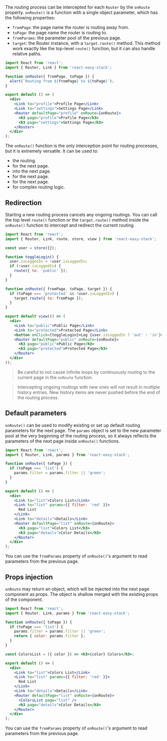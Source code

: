 The routing process can be intercepted for each `Router` by the `onRoute` property. `onRoute()` is a function with a single object parameter, which has the following properties:

- `fromPage`: the page name the router is routing away from.
- `toPage`: the page name the router is routing to.
- `fromParams`: the parameter pool of the previous page.
- `target`: the Router instance, with a `target.route()` method. This method work exactly like the top-level `route()` function, but it can also handle relative paths.

```jsx
import React from 'react';
import { Router, Link } from 'react-easy-stack';

function onRoute({ fromPage, toPage }) {
  alert(`Routing from ${fromPage} to ${toPage}`);
}

export default () => (
  <div>
    <Link to="profile">Profile Page</Link>
    <Link to="settings">Settings Page</Link>
    <Router defaultPage="profile" onRoute={onRoute}>
      <h3 page="profile">Profile Page</h3>
      <h3 page="settings">Settings Page</h3>
    </Router>
  </div>
);
```

<div id="interception-demo"></div>

The `onRoute()` function is the only interception point for routing processes, but it is extremely versatile. It can be used to:

- <span id="redirect-link"></span> the routing.
- <span id="params-link"></span> for the next page.
- <span id="props-link"></span> into the next page.
- <span id="fetch-link"></span> for the next page.
- <span id="lazy-link"></span> for the next page.
- <span id="virtual-link"></span> for complex routing logic.

## Redirection

Starting a new routing process cancels any ongoing routings. You can call the top level `route()` function or the `target.route()` method inside the `onRoute()` function to intercept and redirect the current routing.

```jsx
import React from 'react';
import { Router, Link, route, store, view } from 'react-easy-stack';

const user = store({});

function toggleLogin() {
  user.isLoggedIn = !user.isLoggedIn;
  if (!user.isLoggedIn) {
    route({ to: 'public' });
  }
}

function onRoute({ fromPage, toPage, target }) {
  if (toPage === 'protected' && !user.isLoggedIn) {
    target.route({ to: fromPage });
  }
}

export default view(() => (
  <div>
    <Link to="public">Public Page</Link>
    <Link to="protected">Protected Page</Link>
    <button onClick={toggleLogin}>Log {user.isLoggedIn ? 'out' : 'in'}</button>
    <Router defaultPage="public" onRoute={onRoute}>
      <h3 page="public">Public Page</h3>
      <h3 page="protected">Protected Page</h3>
    </Router>
  </div>
));
```

<div id="protected-demo"></div>

> Be careful to not cause infinite loops by continuously routing to the current page in the `onRoute` function.

> Intercepting ongoing routings with new ones will not result in multiple history entries. New history items are never pushed before the end of the routing process.

## Default parameters

`onRoute()` can be used to modify existing or set up default routing parameters for the next page. The `params` object is set to the new parameter pool at the very beginning of the routing process, so it always reflects the parameters of the next page inside `onRoute()` functions.

```jsx
import React from 'react';
import { Router, Link, params } from 'react-easy-stack';

function onRoute({ toPage }) {
  if (toPage === 'list') {
    params.filter = params.filter || 'green';
  }
}

export default () => (
  <div>
    <Link to="list">Colors List</Link>
    <Link to="list" params={{ filter: 'red' }}>
      Red List
    </Link>
    <Link to="details">Details</Link>
    <Router defaultPage="list" onRoute={onRoute}>
      <h3 page="list">Colors List</h3>
      <h3 page="details">Color Details</h3>
    </Router>
  </div>
);
```

<div id="params-demo"></div>

You can use the `fromParams` property of `onRoute()`'s argument to read parameters from the previous page.

## Props injection

`onRoute` may return an object, which will be injected into the next page component as props. The object is shallow merged with the existing props of the component.

```jsx
import React from 'react';
import { Router, Link, params } from 'react-easy-stack';

function onRoute({ toPage }) {
  if (toPage === 'list') {
    params.filter = params.filter || 'green';
    return { color: params.filter };
  }
}

const ColorsList = ({ color }) => <h3>{color} Colors</h3>;

export default () => (
  <div>
    <Link to="list">Colors List</Link>
    <Link to="list" params={{ filter: 'red' }}>
      Red List
    </Link>
    <Link to="details">Details</Link>
    <Router defaultPage="list" onRoute={onRoute}>
      <ColorsList page="list" />
      <h3 page="details">Color Details</h3>
    </Router>
  </div>
);
```

<div id="props-demo"></div>

You can use the `fromParams` property of `onRoute()`'s argument to read parameters from the previous page.
